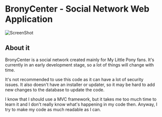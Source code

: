 # BronyCenter - Social Network Web Application

![ScreenShot](https://raw.github.com/Assertrex/BronyCenter/master/screenshots/social-index.jpg)

## About it
BronyCenter is a social network created mainly for My Little Pony fans. It's
currently in an early development stage, so a lot of things will change with time.

It's not recommended to use this code as it can have a lot of security issues. It
also doesn't have an installer or updater, so it may be hard to add new
changes to the database to update the code.

I know that I should use a MVC framework, but it takes me too much time to
learn it and I don't really know what's happening in my code then. Anyway, I try
to make my code as much readable as I can.
